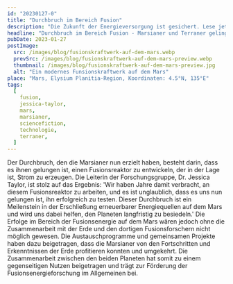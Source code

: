 ```yaml
---
id: "20230127-0"
title: "Durchbruch im Bereich Fusion"
description: "Die Zukunft der Energieversorgung ist gesichert. Lese jetzt weiter und entdecke, wie die Fusion die Zukunft verändern wird!"
headline: "Durchbruch im Bereich Fusion - Marsianer und Terraner gelingt Durchbruch."
pubDate: 2023-01-27
postImage:
  src: /images/blog/fusionskraftwerk-auf-dem-mars.webp
  prevSrc: /images/blog/fusionskraftwerk-auf-dem-mars-preview.webp
  thumbnail: /images/blog/fusionskraftwerk-auf-dem-mars-preview.jpg
  alt: "Ein modernes Funsionskraftwerk auf dem Mars"
place: "Mars, Elysium Planitia-Region, Koordinaten: 4.5°N, 135°E"
tags:
  [
    fusion,
    jessica-taylor,
    mars,
    marsianer,
    sciencefiction,
    technologie,
    terraner,
  ]
---
```


Der Durchbruch, den die Marsianer nun erzielt haben, besteht darin, dass es ihnen gelungen ist, einen Fusionsreaktor zu entwickeln, der in der Lage ist, Strom zu erzeugen.
Die Leiterin der Forschungsgruppe, Dr. Jessica Taylor, ist stolz auf das Ergebnis: 'Wir haben Jahre damit verbracht, an diesem Fusionsreaktor zu arbeiten, und es ist unglaublich, dass es uns nun gelungen ist, ihn erfolgreich zu testen.
Dieser Durchbruch ist ein Meilenstein in der Erschließung erneuerbarer Energiequellen auf dem Mars und wird uns dabei helfen, den Planeten langfristig zu besiedeln.'
Die Erfolge im Bereich der Fusionsenergie auf dem Mars wären jedoch ohne die Zusammenarbeit mit der Erde und den dortigen Fusionsforschern nicht möglich gewesen. Die Austauschprogramme und gemeinsamen Projekte haben dazu beigetragen, dass die Marsianer von den Fortschritten und Erkenntnissen der Erde profitieren konnten und umgekehrt. Die Zusammenarbeit zwischen den beiden Planeten hat somit zu einem gegenseitigen Nutzen beigetragen und trägt zur Förderung der Fusionsenergieforschung im Allgemeinen bei.
